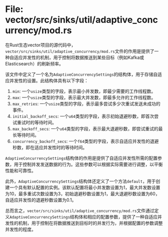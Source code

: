 # File: vector/src/sinks/util/adaptive_concurrency/mod.rs

在Rust生态vector项目的源代码中，`vector/src/sinks/util/adaptive_concurrency/mod.rs`文件的作用是提供了一种自适应并发性的机制，用于控制将数据推送到某些目标（例如Kafka或Elasticsearch）的刷新频率。

该文件中定义了一个名为`AdaptiveConcurrencySettings`的结构体，用于存储自适应并发性的设置。此结构体具有以下字段：

1. `min`: 一个`usize`类型的字段，表示最小并发数，即最少需要的工作线程数。
2. `max`: 一个`usize`类型的字段，表示最大并发数，即最多允许的工作线程数。
3. `max_retries`: 一个`usize`类型的字段，表示最多尝试多少次重试发送未成功的事件。
4. `initial_backoff_secs`: 一个`u64`类型的字段，表示初始退避秒数，即首次尝试重试时的等待时间。
5. `max_backoff_secs`: 一个`u64`类型的字段，表示最大退避秒数，即尝试重试的最长等待时间。
6. `concurrency_backoff_secs`: 一个`f64`类型的字段，表示自适应并发性的退避秒数，即在适应并发性时的等待时间。

`AdaptiveConcurrencySettings`结构体的作用是提供了自适应并发性所需的配置参数，用于控制并发发送数据的行为。这些参数可以根据实际需要进行调整，以平衡性能和可靠性。

此外，`AdaptiveConcurrencySettings`结构体还定义了一个方法`default`，用于创建一个具有默认配置的实例。该默认配置将最小并发数设置为1，最大并发数设置为10，最多重试次数设置为3，初始退避秒数设置为1，最大退避秒数设置为60，自适应并发性的退避秒数设置为0.1。

总而言之，`vector/src/sinks/util/adaptive_concurrency/mod.rs`文件通过定义`AdaptiveConcurrencySettings`结构体和相应的配置参数，提供了一种自适应并发性的机制，用于控制在将数据推送到目标时的并发行为，并根据配置的参数调整并发性的程度。

